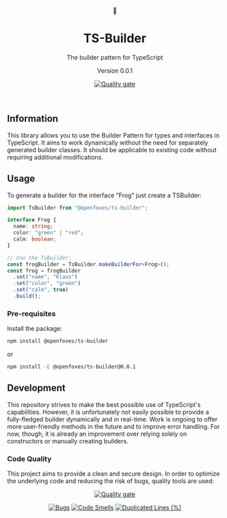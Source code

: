 <div align="center">
  👷
</div>
<h1 align="center">
    TS-Builder
</h1>

<p align="center">
   The builder pattern for TypeScript 
</p>

<p align="center">
   Version 0.0.1
</p>

<p align="center">
    <a href="https://sonarcloud.io/summary/new_code?id=OpenFoxes_ts-builder"><img src="https://sonarcloud.io/api/project_badges/quality_gate?project=OpenFoxes_ts-builder" alt="Quality gate" /></a>
</p>

<br />

## Information

This library allows you to use the Builder Pattern for types and interfaces in TypeScript.
It aims to work dynamically without the need for separately generated builder classes.
It should be applicable to existing code without requiring additional modifications.

## Usage

To generate a builder for the interface "Frog" just create a TSBuilder:

```typescript
import TsBuilder from "@openfoxes/ts-builder";

interface Frog {
  name: string;
  color: "green" | "red";
  calm: boolean;
}

// Use the TsBuilder:
const frogBuilder = TsBuilder.makeBuilderFor<Frog>();
const frog = frogBuilder
  .set("name", "Klaus")
  .set("color", "green")
  .set("calm", true)
  .build();

```

### Pre-requisites

Install the package:

```bash
npm install @openfoxes/ts-builder
```

or

```bash
npm install -E @openfoxes/ts-builder@0.0.1
```

## Development

This repository strives to make the best possible use of TypeScript's capabilities.
However, it is unfortunately not easily possible to provide a fully-fledged builder dynamically and in real-time.
Work is ongoing to offer more user-friendly methods in the future and to improve error handling.
For now, though, it is already an improvement over relying solely on constructors or manually creating builders.

### Code Quality

This project aims to provide a clean and secure design.
In order to optimize the underlying code and reducing the risk of bugs, quality tools are used:

<p align="center">
    <a href="https://sonarcloud.io/summary/new_code?id=OpenFoxes_ts-builder"><img src="https://sonarcloud.io/api/project_badges/quality_gate?project=OpenFoxes_ts-builder" alt="Quality gate" /></a>
</p>

<p align="center">
    <a href="https://sonarcloud.io/summary/new_code?id=OpenFoxes_ts-builder"><img src="https://sonarcloud.io/api/project_badges/measure?project=OpenFoxes_ts-builder&metric=bugs" alt="Bugs" /></a>
    <a href="https://sonarcloud.io/summary/new_code?id=OpenFoxes_ts-builder"><img src="https://sonarcloud.io/api/project_badges/measure?project=OpenFoxes_ts-builder&metric=code_smells" alt="Code Smells" /></a>
    <a href="https://sonarcloud.io/summary/new_code?id=OpenFoxes_ts-builder"><img src="https://sonarcloud.io/api/project_badges/measure?project=OpenFoxes_ts-builder&metric=duplicated_lines_density" alt="Duplicated Lines (%)" /></a>
</p>
